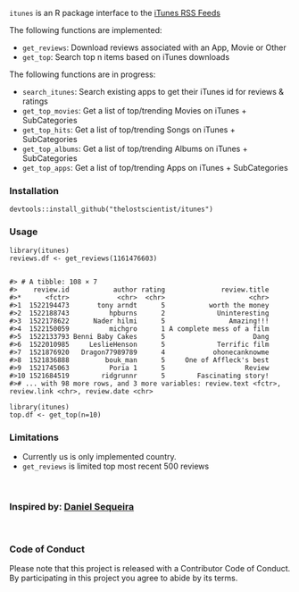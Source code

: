 

`itunes` is an R package interface to the [iTunes RSS Feeds](http://www.apple.com/rss/)

The following functions are implemented:

- `get_reviews`: Download reviews associated with an App, Movie or Other
- `get_top`: Search top n items based on iTunes downloads

The following functions are in progress:
- `search_itunes`:  Search existing apps to get their iTunes id for reviews & ratings
- `get_top_movies`: Get a list of top/trending Movies on iTunes + SubCategories
- `get_top_hits`: Get a list of top/trending Songs on iTunes + SubCategories
- `get_top_albums`:  Get a list of top/trending Albums on iTunes + SubCategories
- `get_top_apps`:  Get a list of top/trending Apps on iTunes + SubCategories

### Installation

```{r eval=FALSE}
devtools::install_github("thelostscientist/itunes")
```



### Usage

```{r eval=FALSE}
library(itunes)
reviews.df <- get_reviews(1161476603)


#> # A tibble: 108 × 7
#>    review.id           author rating              review.title
#>*      <fctr>            <chr>  <chr>                     <chr>
#>1  1522194473       tony arndt      5           worth the money
#>2  1522188743          hpburns      2             Uninteresting
#>3  1522178622      Nader hilmi      5                Amazing!!!
#>4  1522150059          michgro      1 A complete mess of a film
#>5  1522133793 Benni Baby Cakes      5                      Dang
#>6  1522010985     LeslieHenson      5             Terrific film
#>7  1521876920   Dragon77989789      4            ohonecanknowme
#>8  1521836888         bouk_man      5     One of Affleck's best
#>9  1521745063          Poria 1      5                    Review
#>10 1521684519        ridgrunnr      5        Fascinating story!
#># ... with 98 more rows, and 3 more variables: review.text <fctr>, review.link <chr>, review.date <chr>
```

```{r eval=FALSE}
library(itunes)
top.df <- get_top(n=10)

```

### Limitations

- Currently us is only implemented country.
- `get_reviews` is limited top most recent 500 reviews



<br>

### Inspired by: [Daniel Sequeira](https://twitter.com/danbras)

<br>

### Code of Conduct

Please note that this project is released with a Contributor Code of Conduct. By participating in this project you agree to abide by its terms.
